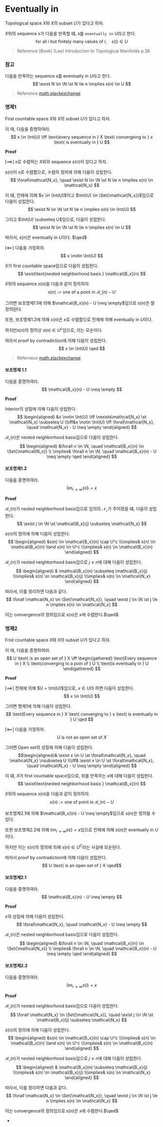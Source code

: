 # Eventually in
Topological space $X$와 $X$의 subset $U$가 있다고 하자.

$X$위의 sequence $s$가 다음을 만족할 떄, $s$를 `eventually in` $U$라고 한다.
$$ \text{for all } i \text{ but finitely many values of } i, \quad s(i) \in U$$

> Reference
> [Book] (Lee) Introduction to Topological Manifolds p.36

### 참고
다음을 만족하는 sequence $s$를 eventually in $U$라고 한다.
$$ \exist N \in \N \st N \le n \implies s(n) \in U $$

> Reference
> [math.stackexchange](https://math.stackexchange.com/questions/2849974/sequences-eventually-and-frequently-in-a-set)

### 명제1
First countable space $X$와 $X$의 subset $U$가 있다고 하자.

이 때, 다음을 증명하여라.
$$ x \in \Int(U) \iff \text{every sequence in } X \text{ convergeing to } x \text{ is eventually in } U $$

**Proof**

[$\implies$]
$x$로 수렴하는 $X$위의 sequence $s(n)$이 있다고 하자.

$s(n)$이 $x$로 수렴함으로, 수렴의 정의에 의해 다음이 성립한다.
$$ \forall\mathcal{N_x}, \quad \exist N \in \N \st N \le n \implies s(n) \in \mathcal{N_x} $$

이 떄, 전제에 의해 $x \in \Int(U)$이고 $\Int(U) \in \Set{\mathcal{N_x}}$임으로 다음이 성립한다.
$$ \exist N \in \N \st N \le n \implies s(n) \in \Int(U) $$

그리고 $\Int(U) \subseteq U$임으로, 다음이 성립한다.
$$ \exist N \in \N \st N \le n \implies s(n) \in U $$

따라서, $s(n)$은 eventually in $U$이다. $\qed$

[$\impliedby$]
다음을 가정하자.
$$ x \notin \Int(U) $$

$X$가 first countable space임으로 다음이 성립한다.
$$ \exist\text{nested neighborhood basis } \mathcal{B_x}(n) $$

$X$위의 sequence $s(n)$을 다음과 같이 정의하자.
$$ s(n) := \text{one of a point in } \mathcal{B_x}(n) - U$$

그러면 보조명제1.1에 의해 $\mathcal{B_x}(n) - U \neq \empty$임으로 $s(n)$은 잘 정의된다.

또한, 보조명제1.2에 의해 $s(n)$은 $x$로 수렴함으로 전제에 의해 eventually in $U$이다.

하지만$s(n)$의 정의상 $s(n) \in U^c$임으로, 이는 모순이다.

따라서 proof by contradiction에 의해 다음이 성립한다.
$$ x \in \Int(U) \qed $$

> Refernece
> [math.stackexchange](https://math.stackexchange.com/questions/1876224/x-first-countable-a-subseteq-x-x-in-x-then-x-in-textint-a-leftrig)

#### 보조명제 1.1
다음을 증명하여라.
$$ \mathcal{B_x}(n) - U \neq \empty $$

**Proof**

Interior의 성질에 의해 다음이 성립한다.
$$ \begin{aligned} &x \notin \Int(U) \iff \nexists\mathcal{N_x} \st \mathcal{N_x} \subseteq U \\\iff&x \notin \Int(U) \iff \forall\mathcal{N_x}, \quad \mathcal{N_x} - U \neq \empty \end{aligned} $$

$\mathcal{B_x}(n)$은 nested neighborhood basis임으로 다음이 성립한다.
$$ \begin{aligned} &\forall n \in \N, \quad \mathcal{B_x}(n) \in \Set{\mathcal{N_x}} \\ \implies& \forall n \in \N, \quad \mathcal{B_x}(n) - U \neq \empty \qed \end{aligned} $$

#### 보조명제1.2
다음을 증명하여라.
$$ \lim_{i\rightarrow\infty} s(i) = x $$

**Proof**

$\mathcal{B_x}(n)$가 nested neighborhood basis임으로 임의의 $\mathcal{N_x}$가 주어졌을 떄, 다음이 성립한다.
$$ \exist j \in \N \st \mathcal{B_x}(j) \subseteq \mathcal{N_x} $$

$s(n)$의 정의에 의해  다음이 성립한다.
$$ \begin{aligned} &s(n) \in \mathcal{B_x}(n) \cap U^c \\\implies& s(n) \in \mathcal{B_x}(n) \land s(n) \in U^c \\\implies& s(n) \in \mathcal{B_x}(n) \end{aligned}  $$

$\mathcal{B_x}(n)$가 nested neighborhood basis임으로 $j \le n$에 대해 다음이 성립한다.
$$ \begin{aligned} & \mathcal{B_x}(n) \subseteq \mathcal{B_x}(j) \\\implies& s(n) \in \mathcal{B_x}(j) \\\implies& s(n) \in \mathcal{N_x}  \end{aligned} $$

따라서, 이를 정리하면 다음과 같다.
$$ \forall \mathcal{N_x} \in \Set{\mathcal{N_x}}, \quad \exist j \in \N \st j \le n \implies s(n) \in \mathcal{N_x} $$

이는 convergence의 정의임으로 $s(n)$은 $x$에 수렴한다.$\qed$
### 명제2
Frist countable space $X$와 $X$의 subset $U$가 있다고 하자.

이 때, 다음을 증명하여라.
$$ U \text{ is an open set of } X \iff \begin{gathered} \text{Every sequence in } X \\ \text{converging to a poin of } U \\ \text{is eventually in } U \end{gathered}  $$

**Proof**

[$\implies$]
전제에 의해 $U = \Int(U)$임으로, $x \in U$라 하면 다음이 성립한다.
$$ x \in \Int(U) $$

그러면 명제1에 의해 다음이 성립한다.
$$ \text{Every sequence in } X  \text{ converging to } x \text{ is eventually in } U \qed $$

[$\impliedby$]
다음을 가정하자.
$$ U \text{ is not an open set of } X $$

그러면 Open set의 성질에 의해 다음이 성립한다.
$$\begin{aligned}& \exist x \in U \st \forall\mathcal{N_x}, \quad \mathcal{N_x} \nsubseteq U \\\iff& \exist x \in U \st \forall\mathcal{N_x}, \quad \mathcal{N_x} - U \neq \empty \end{aligned} $$

이 떄, $X$가 first countable space임으로, 위를 만족하는 $x$에 대해 다음이 성립한다.
$$ \exist\text{nested neighborhood basis } \mathcal{B_x}(n) $$

$X$위의 sequence $s(n)$을 다음과 같이 정의하자.
$$ s(n) := \text{one of point in } \mathcal{B_x}(n) - U $$

보조명제2.1에 의해 $\mathcal{B_x}(n) - U \neq \empty$임으로 $s(n)$은 정의될 수 있다.

또한 보조명제2.2에 의해 $\lim_{i\rightarrow\infty} s(i) = x$임으로 전제에 의해 $s(n)$은 eventually in $U$이다.

하지만 이는 $s(n)$의 정의에 의해 $s(n) \in U^C$라는 사실에 모순된다.

따라서 proof by contradiction에 의해 다음이 성립한다.
$$ U \text{ is an open set of } X \qed$$


#### 보조명제2.1
다음을 증명하여라.
$$ \mathcal{B_x}(n) - U \neq \empty $$

**Proof**

$x$의 성질에 의해 다음이 성립한다.
$$ \forall\mathcal{N_x}, \quad \mathcal{N_x} - U \neq \empty $$

$\mathcal{B_x}(n)$은 nested neighborhood basis임으로 다음이 성립한다.
$$ \begin{aligned} &\forall n \in \N, \quad \mathcal{B_x}(n) \in \Set{\mathcal{N_x}} \\ \implies& \forall n \in \N, \quad \mathcal{B_x}(n) - U \neq \empty \qed \end{aligned} $$

#### 보조명제2.2
다음을 증명하여라.
$$ \lim_{i\rightarrow\infty} s(i) = x $$

**Proof**

$\mathcal{B_x}(n)$가 nested neighborhood basis임으로 다음이 성립한다.
$$ \forall \mathcal{N_x} \in \Set{\mathcal{N_x}}, \quad \exist j \in \N \st \mathcal{B_x}(j) \subseteq \mathcal{N_x} $$

$s(n)$의 정의에 의해  다음이 성립한다.
$$ \begin{aligned} &s(n) \in \mathcal{B_x}(n) \cap U^c \\\implies& s(n) \in \mathcal{B_x}(n) \land s(n) \in U^c \\\implies& s(n) \in \mathcal{B_x}(n) \end{aligned}  $$

$\mathcal{B_x}(n)$가 nested neighborhood basis임으로 $j \le n$에 대해 다음이 성립한다.
$$ \begin{aligned} & \mathcal{B_x}(n) \subseteq \mathcal{B_x}(j) \\\implies& s(n) \in \mathcal{B_x}(j) \\\implies& s(n) \in \mathcal{N_x}  \end{aligned} $$

따라서, 이를 정리하면 다음과 같다.
$$ \forall \mathcal{N_x} \in \Set{\mathcal{N_x}}, \quad \exist j \in \N \st j \le n \implies s(n) \in \mathcal{N_x} $$

이는 convergence의 정의임으로 $s(n)$은 $x$에 수렴한다.$\qed$



-